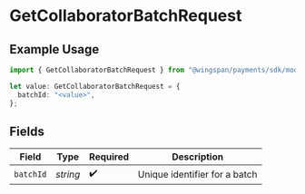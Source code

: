 # GetCollaboratorBatchRequest

## Example Usage

```typescript
import { GetCollaboratorBatchRequest } from "@wingspan/payments/sdk/models/operations";

let value: GetCollaboratorBatchRequest = {
  batchId: "<value>",
};
```

## Fields

| Field                         | Type                          | Required                      | Description                   |
| ----------------------------- | ----------------------------- | ----------------------------- | ----------------------------- |
| `batchId`                     | *string*                      | :heavy_check_mark:            | Unique identifier for a batch |